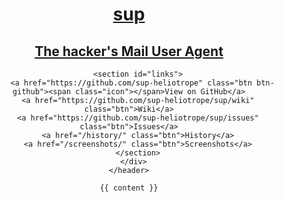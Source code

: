 ---
---
<!DOCTYPE html>
<html>
  <head>
    <meta charset='utf-8'>
    <link rel="stylesheet" type="text/css" href="/stylesheets/stylesheet.css" media="screen" />
    <link rel="stylesheet" type="text/css" href="/stylesheets/pygment_trac.css" media="screen" />
    <title>sup</title>
    <meta name="viewport" content="width=device-width" />
  </head>
  <body>
    <header>
      <div class="container">
        <a href="/">
          <h1>sup</h1>
          <h2>The hacker's Mail User Agent</h2>
        </a>

        <section id="links">
          <a href="https://github.com/sup-heliotrope" class="btn btn-github"><span class="icon"></span>View on GitHub</a>
        <a href="https://github.com/sup-heliotrope/sup/wiki" class="btn">Wiki</a>
        <a href="https://github.com/sup-heliotrope/sup/issues" class="btn">Issues</a>
        <a href="/history/" class="btn">History</a>
        <a href="/screenshots/" class="btn">Screenshots</a>
        </section>
      </div>
    </header>

    {{ content }}

    
  </body>
</html>

